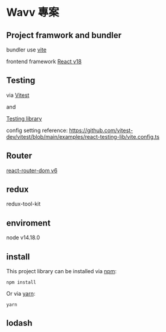 # Wavv 專案

## Project framwork and bundler

bundler use [vite](https://vitejs.dev/)

frontend framework [React v18](https://zh-hant.reactjs.org/)

## Testing

via [Vitest](https://vitest.dev/)

and

[Testing library](https://testing-library.com/)

config setting reference:
https://github.com/vitest-dev/vitest/blob/main/examples/react-testing-lib/vite.config.ts

## Router

[react-router-dom v6](https://reactrouter.com/en/6.4.3/start/overview)

## redux

redux-tool-kit

## enviroment

node v14.18.0

## install

This project library can be installed via [npm](https://github.com/npm/cli):

```
npm install
```

Or via [yarn](https://github.com/yarnpkg/yarn):

```
yarn
```

## lodash
